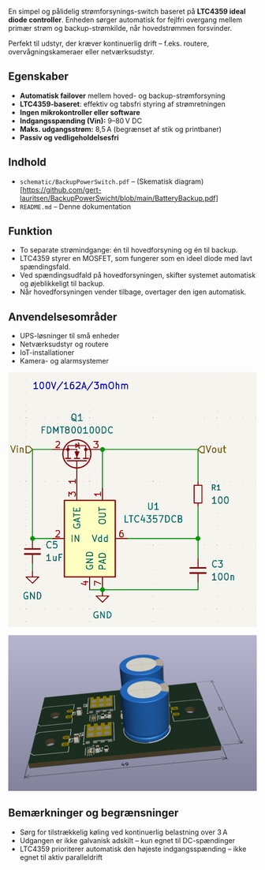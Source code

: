 En simpel og pålidelig strømforsynings-switch baseret på **LTC4359 ideal diode controller**. Enheden sørger automatisk for fejlfri overgang mellem primær strøm og backup-strømkilde, når hovedstrømmen forsvinder.

Perfekt til udstyr, der kræver kontinuerlig drift – f.eks. routere, overvågningskameraer eller netværksudstyr.

## Egenskaber

- **Automatisk failover** mellem hoved- og backup-strømforsyning
- **LTC4359-baseret**: effektiv og tabsfri styring af strømretningen
- **Ingen mikrokontroller eller software**
- **Indgangsspænding (Vin):** 9–80 V DC
- **Maks. udgangsstrøm:** 8,5 A (begrænset af stik og printbaner)
- **Passiv og vedligeholdelsesfri**

## Indhold

- `schematic/BackupPowerSwitch.pdf` – (Skematisk diagram)[https://github.com/gert-lauritsen/BackupPowerSwicht/blob/main/BatteryBackup.pdf]
- `README.md` – Denne dokumentation

## Funktion

- To separate strømindgange: én til hovedforsyning og én til backup.
- LTC4359 styrer en MOSFET, som fungerer som en ideel diode med lavt spændingsfald.
- Ved spændingsudfald på hovedforsyningen, skifter systemet automatisk og øjeblikkeligt til backup.
- Når hovedforsyningen vender tilbage, overtager den igen automatisk.

## Anvendelsesområder

- UPS-løsninger til små enheder
- Netværksudstyr og routere
- IoT-installationer
- Kamera- og alarmsystemer

![](https://github.com/gert-lauritsen/BackupPowerSwicht/blob/main/Doc/Screenshot%202025-07-01%20133015.png)

![](https://github.com/gert-lauritsen/BackupPowerSwicht/blob/main/Doc/03994fa3-5506-4035-915d-3ff298bebc68.png)

## Bemærkninger og begrænsninger

- Sørg for tilstrækkelig køling ved kontinuerlig belastning over 3 A
- Udgangen er ikke galvanisk adskilt – kun egnet til DC-spændinger
- LTC4359 prioriterer automatisk den højeste indgangsspænding – ikke egnet til aktiv paralleldrift
